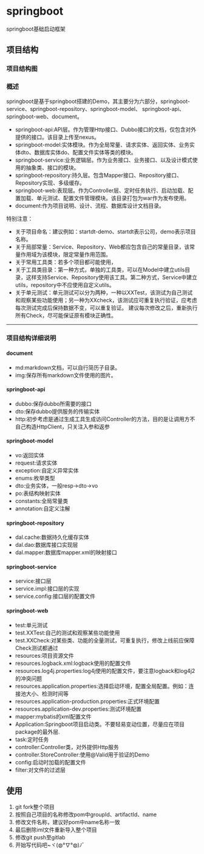 # springboot
springboot基础启动框架

## 项目结构

### 项目结构图



### 概述

springboot是基于springboot搭建的Demo，其主要分为六部分，springboot-service、springboot-repository、springboot-model、
springboot-api、springboot-web、document。

* springboot-api:API层。作为管理Http接口、Dubbo接口的文档，仅包含对外提供的接口。该目录上传至nexus。
* springboot-model:实体模块。作为全局常量、请求实体、返回实体、业务实体dto、数据库实体do、配置文件实体等类的模块。
* springboot-service:业务逻辑层。作为业务接口、业务接口、以及设计模式使用的抽象类、接口的模块。
* springboot-repository:持久层。包含Mapper接口、Repository接口、Repository实现、多级缓存。
* springboot-web:表现层。作为Controller层、定时任务执行、启动加载、配置加载、单元测试、配置文件管理模块。该目录打包为war作为发布使用。
* document:作为项目说明、设计、流程、数据库设计文档目录。

特别注意：

* 关于项目命名：建议例如：startdt-demo、startdt表示公司，demo表示项目名称。
* 关于局部常量：Service、Repository、Web都应包含自己的常量目录，该常量作用域为该模块，限定常量作用范围。
* 关于常用工具类：若多个项目都可能使用，
* 关于工具类目录：第一种方式，单独的工具类，可以在Model中建立utils目录，这样支持Service、Repository使用该工具。第二种方式，Service中建立utils，repository中不应使用自定义utils。
* 关于单元测试：单元测试可以分为两种，一种以XXTest，该测试为自己测试和观察某些功能使用；另一种为XXcheck，该测试应可重复执行验证，应考虑每次测试完成后保持数据不变，可以重复验证。
建议每次修改之后，重新执行所有Check，尽可能保证原有模块正确性。

-----

### 项目结构详细说明

#### document
* md:markdown文档，可以自行简历子目录。
* img:保存所有markdown文件使用的图片。

#### springboot-api
* dubbo:保存dubbo所需要的接口
* dto:保存dubbo提供服务的传输实体
* http:初步考虑是通过生成工具生成访问Controller的方法，目的是让调用方不自己构造HttpClient，只关注入参和返参

#### springboot-model
* vo:返回实体
* request:请求实体
* exception:自定义异常实体
* enums:枚举类型
* dto:业务实体，一般resp->dto->vo
* po:表结构映射实体
* constants:全局常量类
* annotation:自定义注解

#### springboot-repository
* dal.cache:数据持久化缓存实体
* dal.dao:数据库接口实现层
* dal.mapper:数据库mapper.xml的映射接口

#### springboot-service
* service:接口层
* service.impl:接口层的实现
* service.config:接口层的配置文件

#### springboot-web
* test:单元测试
* test.XXTest:自己的测试和观察某些功能使用
* test.XXCheck:对某些类、功能的全量测试，可重复执行，修改上线前应保障Check测试都通过
* resources:项目资源文件
* resources.logback.xml:logback使用的配置文件
* resources.log4j.properties:log4j使用的配置文件，要注意logback和log4j2的冲突问题
* resources.application.properties:选择启动环境，配置全局配置。例如：连接池大小、检测时间等
* resources.application-production.properties:正式环境配置
* resources.application-dev.properties:测试环境配置
* mapper:mybatis的xml配置文件
* Application:Springboot项目启动类。不要轻易变动位置，尽量应在项目package的最外层.
* task:定时任务
* controller:Controller类，对外提供Http服务
* controller.StoreController:使用@Valid用于验证的Demo
* config:启动时加载的配置文件
* filter:对文件的过滤层

## 使用

1. git fork整个项目
2. 按照自己项目的名称修改pom中groupId、artifactId、name
3. 修改文件名称，建议好pom中name名称一致
4. 最后删除iml文件重新导入整个项目
5. 修改git push至gitlab
6. 开始写代码吧~ヾ(◍°∇°◍)ﾉﾞ

